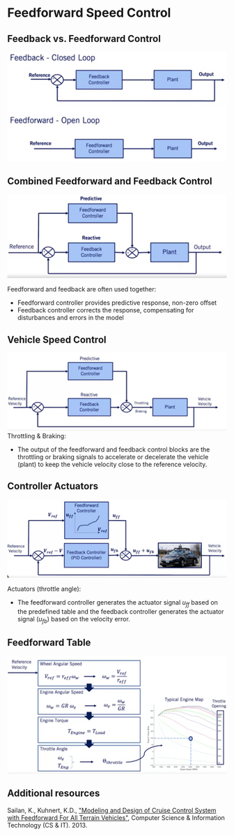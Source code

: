 # Feedforward Speed Control

## Feedback vs. Feedforward Control

![Feedback vs. Feedforward Control](./Feedback%20vs.%20Feedforward%20Control.jpg)

## Combined Feedforward and Feedback Control

![Combined Feedforward and Feedback Control](./Combined%20Feedforward%20and%20Feedback%20Control.jpg)

Feedforward and feedback are often used together:

* Feedforward controller provides predictive response, non-zero offset
* Feedback controller corrects the response, compensating for
disturbances and errors in the model

## Vehicle Speed Control

![Vehicle Speed Control](./Vehicle%20Speed%20Control.jpg)
Throttling & Braking:

* The output of the feedforward and feedback control blocks are the throttling or braking signals to accelerate or decelerate the vehicle (plant) to keep the vehicle velocity close to the reference velocity.

## Controller Actuators

![Controller Actuators](./Controller%20Actuators.jpg)

Actuators (throttle angle):

* The feedforward controller generates the actuator signal $u_{ff}$ based on the predefined table and the feedback controller generates the actuator signal $(u_{fb})$ based on the velocity error.

## Feedforward Table

![Feedforward Table](./Feedforward%20Table.jpg)

## Additional resources

Sailan, K., Kuhnert, K.D., ["Modeling and Design of Cruise Control System with Feedforward For All Terrain Vehicles"](https://airccj.org/CSCP/vol3/csit3828.pdf), Computer Science & Information Technology (CS & IT). 2013.
